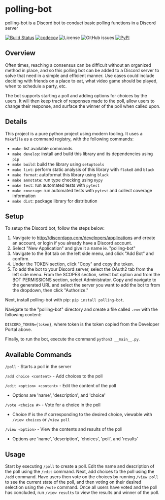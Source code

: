 # polling-bot

polling-bot is a Discord bot to conduct basic polling functions in a Discord server

[![Build Status](https://github.com/grnarayanan/polling-bot/workflows/Build%20Status/badge.svg?branch=main)](https://github.com/grnarayanan/polling-bot/actions?query=workflow%3A%22Build+Status%22)
[![codecov](https://codecov.io/gh/grnarayanan/polling-bot/branch/main/graph/badge.svg)](https://codecov.io/gh/grnarayanan/polling-bot)
![License](https://img.shields.io/github/license/grnarayanan/polling-bot.svg) ![GitHub issues](https://img.shields.io/github/issues/grnarayanan/polling-bot)
[![PyPI](https://img.shields.io/pypi/v/polling-bot)](https://pypi.org/project/polling-bot/)

## Overview

Often times, reaching a consensus can be difficult without an organized method in place, and so this polling bot can be added to a Discord
server to solve that need in a simple and efficient manner. Use cases could include deciding with friends on a place to eat, what video game 
should be played, when to schedule a party, etc. 

The bot supports starting a poll and adding options for choices by the users. It will then keep track of responses made to the poll,
allow users to change their response, and surface the winner of the poll when called upon. 

## Details

This project is a pure python project using modern tooling. It uses a `Makefile` as a command registry, with the following commands:
- `make`: list available commands
- `make develop`: install and build this library and its dependencies using `pip`
- `make build`: build the library using `setuptools`
- `make lint`: perform static analysis of this library with `flake8` and `black`
- `make format`: autoformat this library using `black`
- `make annotate`: run type checking using `mypy`
- `make test`: run automated tests with `pytest`
- `make coverage`: run automated tests with `pytest` and collect coverage information
- `make dist`: package library for distribution

## Setup

To setup the Discord bot, follow the steps below:
1. Navigate to http://discordapp.com/developers/applications and create an account, or login if you already have a Discord account. 
2. Select "New Application" and give it a name ie. "polling-bot"
3. Navigate to the Bot tab on the left side menu, and click "Add Bot" and confirm. 
4. Under the TOKEN section, click "Copy" and copy the token.
5. To add the bot to your Discord server, select the OAuth2 tab from the left side menu. From the SCOPES section, select bot option and from the BOT PERMISSIONS section, select Administrator. Copy and navigate to the generated URL and select the server you want to add the bot to from the dropdown, then click "Authorize."

Next, install polling-bot with pip: `pip install polling-bot`.

Navigate to the "polling-bot" directory and create a file called `.env` with the following content:

`DISCORD_TOKEN={token}`, where token is the token copied from the Developer Portal above. 

Finally, to run the bot, execute the command `python3 __main__.py`.

## Available Commands

`/poll` - Starts a poll in the server

`/add choice <content>` - Add choices to the poll

`/edit <option> <content>` - Edit the content of the poll

- Options are 'name', 'description', and 'choice'

`/vote <choice #>` - Vote for a choice in the poll

- Choice # is the # corresponding to the desired choice, viewable with `/view choices` or `/view poll`

`/view <option>` - View the contents and results of the poll

- Options are 'name', 'description', 'choices', 'poll', and 'results'

## Usage

Start by executing `/poll` to create a poll. Edit the name and description of the poll using the `/edit` command. Next, add choices to the poll using the `/add` command. Have users then vote on the choices by running `/view poll` to see the current state of the poll, and then voting on their desired selection using the `/vote` command. Once all users have voted and the poll has concluded, run `/view results` to view the results and winner of the poll.
